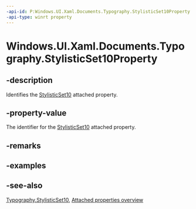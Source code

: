 ```yaml
---
-api-id: P:Windows.UI.Xaml.Documents.Typography.StylisticSet10Property
-api-type: winrt property
---
```


<!-- Property syntax
public Windows.UI.Xaml.DependencyProperty StylisticSet10Property { get; }
-->

# Windows.UI.Xaml.Documents.Typography.StylisticSet10Property

## -description
Identifies the [StylisticSet10](typography_stylisticset10.md) attached property.



## -property-value
The identifier for the [StylisticSet10](typography_stylisticset10.md) attached property.

## -remarks

## -examples

## -see-also

[Typography.StylisticSet10](typography_stylisticset10.md), [Attached properties overview](/windows/uwp/xaml-platform/attached-properties-overview)
